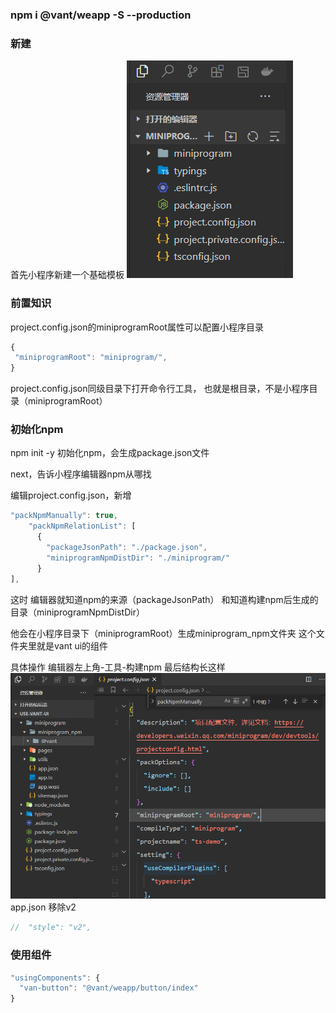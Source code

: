 ### npm i @vant/weapp -S --production
### 新建
首先小程序新建一个基础模板
![image.png](https://raw.githubusercontent.com/xxxsjan/pic-bed/main/202305151242542.png)

### 前置知识
project.config.json的miniprogramRoot属性可以配置小程序目录
```javascript
{
 "miniprogramRoot": "miniprogram/",
}
```

project.config.json同级目录下打开命令行工具，
也就是根目录，不是小程序目录（miniprogramRoot）

### 初始化npm
npm init -y 
初始化npm，会生成package.json文件

next，告诉小程序编辑器npm从哪找

编辑project.config.json，新增
```javascript
"packNpmManually": true,
    "packNpmRelationList": [
      {
        "packageJsonPath": "./package.json",
        "miniprogramNpmDistDir": "./miniprogram/"
      }
],
```

这时
编辑器就知道npm的来源（packageJsonPath）
和知道构建npm后生成的目录（miniprogramNpmDistDir）

他会在小程序目录下（miniprogramRoot）生成miniprogram_npm文件夹
这个文件夹里就是vant ui的组件

具体操作
编辑器左上角-工具-构建npm
最后结构长这样
![image.png](https://raw.githubusercontent.com/xxxsjan/pic-bed/main/202305151242258.png)
app.json
移除v2
```typescript
//  "style": "v2",
```
### 
### 使用组件
```typescript
"usingComponents": {
  "van-button": "@vant/weapp/button/index"
}
```
